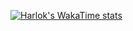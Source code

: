 [![Harlok's WakaTime stats](https://github-readme-stats.vercel.app/api/wakatime?username=DylanBrass&custom_title=Languages&layout=compact)](https://github.com/anuraghazra/github-readme-stats)
